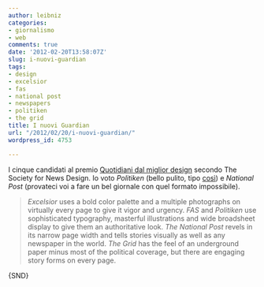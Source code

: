 ```yaml
---
author: leibniz
categories:
- giornalismo
- web
comments: true
date: '2012-02-20T13:58:07Z'
slug: i-nuovi-guardian
tags:
- design
- excelsior
- fas
- national post
- newspapers
- politiken
- the grid
title: I nuovi Guardian
url: "/2012/02/20/i-nuovi-guardian/"
wordpress_id: 4753

---
```

I cinque candidati al premio [Quotidiani dal miglior design](https://www.snd.org/2012/02/worlds-best-designed-newspaper-snd3/) secondo The Society for News Design. Io voto _Politiken_ (bello pulito, tipo [così](https://www.presseurop.eu/files/10012011-Politiken.jpg)) e _National Post_ (provateci voi a fare un bel giornale con quel formato impossibile).


> _Excelsior_ uses a bold color palette and a multiple photographs on virtually every page to give it vigor and urgency. _FAS_ and _Politiken_ use sophisticated typography, masterful illustrations and wide broadsheet display to give them an authoritative look. _The National Post_ revels in its narrow page width and tells stories visually as well as any newspaper in the world. _The Grid_ has the feel of an underground paper minus most of the political coverage, but there are engaging story forms on every page.


{SND}
